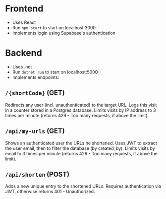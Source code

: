 # Frontend

- Uses React
- Run `npm start` to start on localhost:3000
- Implements login using Supabase's authentication

# Backend

- Uses .net
- Run `dotnet run` to start on localhost:5000
- Implements endpoints: 

## `/{shortCode}` (GET)
Redirects any user (incl. unauthenticated) to the target URL. Logs this visit in a counter stored in a Postgres database. Limits visits by IP address to 3 times per minute (returns 429 - Too many requests, if above the limit).
## `/api/my-urls` (GET)
Shows an authenticated user the URLs he shortened. Uses JWT to extract the user email, then to filter the database (by created_by). Limits visits by email to 3 times per minute (returns 429 - Too many requests, if above the limit).
## `/api/shorten` (POST)
Adds a new unique entry to the shortened URLs. Requires authentication via JWT, otherwise returns 401 - Unauthorized.
